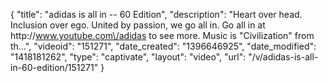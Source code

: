 {
    "title": "adidas is all in -- 60 Edition",
    "description": "Heart over head. Inclusion over ego. United by passion, we go all in. Go all in at http:\/\/www.youtube.com\/adidas to see more. Music is \"Civilization\" from th...",
    "videoid": "151271",
    "date_created": "1396646925",
    "date_modified": "1418181262",
    "type": "captivate",
    "layout": "video",
    "url": "\/v\/adidas-is-all-in-60-edition\/151271"
}